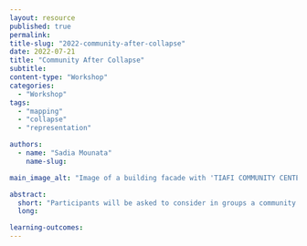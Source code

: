 ```yaml
---
layout: resource
published: true
permalink:
title-slug: "2022-community-after-collapse"
date: 2022-07-21
title: "Community After Collapse"
subtitle:
content-type: "Workshop"
categories:
  - "Workshop"
tags:
  - "mapping"
  - "collapse"
  - "representation"

authors:
  - name: "Sadia Mounata"
    name-slug:

main_image_alt: "Image of a building facade with 'TIAFI COMMUNITY CENTER' painted on the side, design elements on the roof, and people standing in front."

abstract:
  short: "​Participants will be asked to consider in groups a community they feel is is on the verge of of collapsing or is vulnerable to any kind of climatic, environmental, political, social or technological threats or dissonance. They will then strategies and propose through graphs, patterns, maps and drawings their response as professionals through who, what, where, and how analyses."
  long:

learning-outcomes:
---
```


